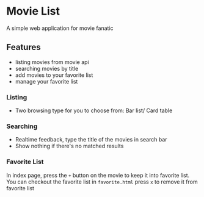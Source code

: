 # Movie List
A simple web application for movie fanatic

## Features
- listing movies from movie api
- searching movies by title
- add movies to your favorite list
- manage your favorite list

### Listing
- Two browsing type for you to choose from: Bar list/ Card table

### Searching
- Realtime feedback, type the title of the movies in search bar
- Show nothing if there's no matched results

### Favorite List
In index page, press the `+` button on the movie to keep it into favorite list.
You can checkout the favorite list in `favorite.html`
press `x` to remove it from favorite list